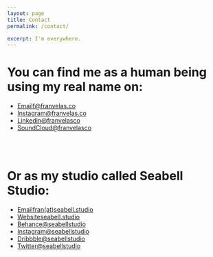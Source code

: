 ```yaml
---
layout: page
title: Contact
permalink: /contact/

excerpt: I'm everywhere.
---
```



# You can find me as a human being using my real name on:

<ul class="category">
  <a href="mailto:f@franvelas.co" target="_blank"><li>Email<span class="info">f@franvelas.co</span></li></a>
  <a href="https://instagram.com/franvelas.co" target="_blank"><li>Instagram<span class="info">@franvelas.co</span></li></a>
  <a href="https://linkedin.com/in/franvelasco" target="_blank"><li>Linkedin<span class="info">@franvelasco</span></li></a>
  <a href="https://soundcloud.com/franvelasco" target="_blank"><li>SoundCloud<span class="info">@franvelasco</span></li></a>
</ul>

<br><br>

# Or as my studio called Seabell Studio:

<ul class="category">
  <a href="mailto:fran@seabell.studio" target="_blank"><li>Email<span class="info">fran(at)seabell.studio</span></li></a>
  <a href="https://seabell.studio" target="_blank"><li>Website<span class="info">seabell.studio</span></li></a>
  <a href="https://behance.net/seabellstudio" target="_blank"><li>Behance<span class="info">@seabellstudio</span></li></a>
  <a href="https://instagram.com/seabellstudio" target="_blank"><li>Instagram<span class="info">@seabellstudio</span></li></a>
  <a href="https://dribbble.com/seabellstudio" target="_blank"><li>Dribbble<span class="info">@seabellstudio</span></li></a>
  <a href="https://twitter.com/seabellstudio" target="_blank"><li>Twitter<span class="info">@seabellstudio</span></li></a>
</ul>

